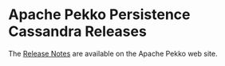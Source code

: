# Apache Pekko Persistence Cassandra Releases

The [Release Notes](https://pekko.apache.org/docs/pekko-persistence-cassandra/current/release-notes/index.html) are available on the Apache Pekko web site.
